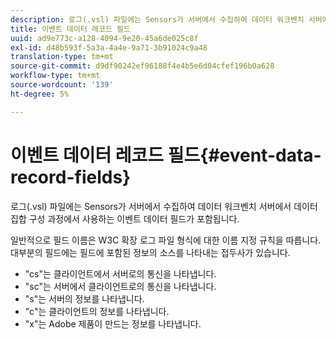 ```yaml
---
description: 로그(.vsl) 파일에는 Sensors가 서버에서 수집하여 데이터 워크벤치 서버에서 데이터 집합 구성 과정에서 사용하는 이벤트 데이터 필드가 포함됩니다.
title: 이벤트 데이터 레코드 필드
uuid: ad9e773c-a128-4094-9e20-45a6de025c8f
exl-id: d48b593f-5a3a-4a4e-9a71-3b91024c9a48
translation-type: tm+mt
source-git-commit: d9df90242ef96188f4e4b5e6d04cfef196b0a628
workflow-type: tm+mt
source-wordcount: '139'
ht-degree: 5%

---
```


# 이벤트 데이터 레코드 필드{#event-data-record-fields}

로그(.vsl) 파일에는 Sensors가 서버에서 수집하여 데이터 워크벤치 서버에서 데이터 집합 구성 과정에서 사용하는 이벤트 데이터 필드가 포함됩니다.

일반적으로 필드 이름은 W3C 확장 로그 파일 형식에 대한 이름 지정 규칙을 따릅니다. 대부분의 필드에는 필드에 포함된 정보의 소스를 나타내는 접두사가 있습니다.

* &quot;cs&quot;는 클라이언트에서 서버로의 통신을 나타냅니다.
* &quot;sc&quot;는 서버에서 클라이언트로의 통신을 나타냅니다.
* &quot;s&quot;는 서버의 정보를 나타냅니다.
* &quot;c&quot;는 클라이언트의 정보를 나타냅니다.
* &quot;x&quot;는 Adobe 제품이 만드는 정보를 나타냅니다.
